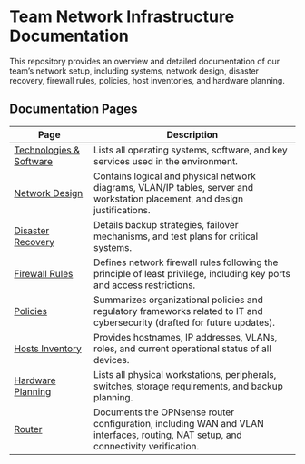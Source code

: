 # Team Network Infrastructure Documentation

This repository provides an overview and detailed documentation of our team’s network setup, including systems, network design, disaster recovery, firewall rules, policies, host inventories, and hardware planning.

## Documentation Pages


| Page | Description |
|------|-------------|
| [Technologies & Software](docs/Technologies-and-Software.md) | Lists all operating systems, software, and key services used in the environment. |
| [Network Design](docs/Network-Design.md) | Contains logical and physical network diagrams, VLAN/IP tables, server and workstation placement, and design justifications. |
| [Disaster Recovery](docs/Disaster-Recovery.md) | Details backup strategies, failover mechanisms, and test plans for critical systems. |
| [Firewall Rules](docs/Firewall-Rules.md) | Defines network firewall rules following the principle of least privilege, including key ports and access restrictions. |
| [Policies](docs/Policies.md) | Summarizes organizational policies and regulatory frameworks related to IT and cybersecurity (drafted for future updates). |
| [Hosts Inventory](docs/Hosts-Inventory.md) | Provides hostnames, IP addresses, VLANs, roles, and current operational status of all devices. |
| [Hardware Planning](docs/Hardware-Planning.md) | Lists all physical workstations, peripherals, switches, storage requirements, and backup planning. |
| [Router](docs/Router.md) | Documents the OPNsense router configuration, including WAN and VLAN interfaces, routing, NAT setup, and connectivity verification. |
